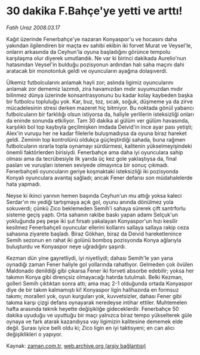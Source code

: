 # 30 dakika F.Bahçe'ye yetti ve arttı!

*Fatih Uraz 2008.03.17*

<tr><td class="metin" colspan="2" style="padding-top: 20px; padding-left: 5px; padding-right: 10px;">Kağıt üzerinde Fenerbahçe'ye nazaran Konyaspor'u ve hocasını daha yakından ilgilendiren bir maçta ev sahibi ekibin iki forvet Murat ve Veysel'le, onların arkasında da Ceyhun'la oyuna başladığını görünce tempolu karşılaşma olur diyerek umutlandık. Ne var ki birinci dakikada Aurelio'nun hatasından Veysel'in bulduğu pozisyonun ardından halı saha maçını dahi aratacak bir monotonluk geldi ve oyuncuların ayağına dolaşıverdi.</td></tr><tr><td class="metin" colspan="2" style="padding-top: 20px; padding-left: 5px; padding-right: 10px;"><p>Ülkemiz futbolcularını anlamak hayli zor; aslında ligimiz oyuncularını anlamak zor dememiz lazımdı, zira havamızdan mıdır suyumuzdan mıdır bilinmez dünya üzerinde konsantrasyonunu bu kadar kolay kaybeden başka bir futbolcu topluluğu yok. Kar, buz, toz, sıcak, soğuk, düşmeme ya da zirve mücadelesinin stresi derken mazeret hiç bitmiyor. Bu noktada gönül yabancı futbolcuların bir farklılığı olsun istiyorsa da, haliyle yerlilerin isteksizliği onları da eninde sonunda etkiliyor. Tam 30 dakika al gülüm ver gülüm havasında, karşılıklı bol top kaybıyla geçilmişken imdada Deivid'in ince ayar pası yetişti; Alex'in vuruşu her ne kadar filelerle buluşmadıysa da oyuna biraz hareket geldi. Zeminin top kontrolünü oldukça güçleştirdiği sahada, buna rağmen futbolcuların ısrarla topla oynamayı sürdürmesi, kalitenin yükselmeyişindeki önemli faktörlerden birisiydi. Fenerbahçe ama daha iyi oyunculara sahip olması ama da tecrübesiyle ilk yarıda üç kez gole yaklaştıysa da, final pasları ve vuruşları istenen seviyede olmayınca bir sonuç çıkmadı. Fenerbahçeli oyuncuların geriye koşmaktaki isteksizliği iki pozisyonda Konyalı oyunculara avantaj sağladı; ancak Fener defansı son müdahalelerde hata yapmadı. 
<p>Neyse ki ikinci yarının hemen başında Ceyhun'un mu attığı yoksa kaleci Serdar'ın mı yediği tartışmaya açık gol, oyunu anında dönülmez yola sokuverdi; çünkü Zico beklemeden Semih'i sahaya sürerek çift santrforlu sisteme geçiş yaptı. Orta sahanın rakibe baskı yapan adamı Selçuk'un yokluğunda peş peşe iki şut fırsatı yakalayan Konyaspor'un hızı kesilir kesilmez Fenerbahçeli oyuncular ellerini kollarını sallaya sallaya rakip ceza sahasına ziyarete başladı. Biraz Gökhan, biraz da Deivid hareketlenince Semih sezonun en rahat iki golünü bomboş pozisyonda Konya ağlarıyla buluşturdu ve Konyaspor neye uğradığını şaşırdı.
<p>Kezman dün yine gayretliydi, iyi niyetliydi; dahası Semih'le yan yana oynadığı zaman Fener haliyle gol yollarında rahatlıyor. Gelmeden çok övülen Maldonado denildiği gibi çıkarsa Fener iki forveti absorbe edebilir; yoksa her takımın Konya gibi dirençsiz olmayacağı hatırda tutulmalı. Belki Kezman, golleri Semih çıktıktan sonra attı; ama maç 2-1 olduğunda ortada Konyaspor diye de bir takım kalmamıştı ki! Konyaspor ligin halihazırda en formsuz takımı; moralleri yok, oyun kurguları yok, kuvvetsizler, dahası Fener gibi takıma karşı çizgi defans oynayarak neredeyse intihar ettiler. Muhtemelen hafta arasında teknik heyette değişikliğe gideceklerdir. Fenerbahçe 50 dakika uyuduğu ve uyuttuğu bir maçı yalnızca biraz tempo yükselterek güle oynaya ve fark atarak kazandıysa vay ligimizin kalitesine dememek elde değil. Şurası iyice belli oldu ki; Zico ligin en iyi taktisyeni; en can alıcı değişiklikleri o yapıyor.<br/></p></p></p></td></tr>

Kaynak: [zaman.com.tr](http://zaman.com.tr/yazar.do?yazino=665589), [web.archive.org (arşiv bağlantısı)](http://web.archive.org/web/20080423041434/http://www.zaman.com.tr:80/yazar.do?yazino=665589)
